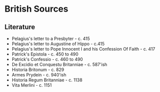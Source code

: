 # British Sources

## Literature

* Pelagius's  letter to a Presbyter - c. 415
* Pelagius's  letter to Augustine of Hippo - c.415
* Pelagius's letter  to Pope Innocent I and his  Confession Of Faith - c. 417
* Patrick's Epistola - c. 450 to 490
* Patrick's Confessio - c. 460 to 490
* De Excidio et Conquestu Britanniae - c. 587'ish
* Historia Britonum - c. 829
* Armes Prydein - c. 940'ish
* Historia Regum Britanniae - c. 1138
* Vita Merlini - c. 1151



